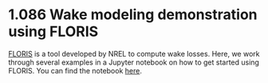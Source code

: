 # 1.086 Wake modeling demonstration using FLORIS

[FLORIS](https://www.nrel.gov/wind/floris.html) is a tool developed by NREL to compute wake losses. 
Here, we work through several examples in a Jupyter notebook on how to get started using FLORIS. 
You can find the notebook [here](https://github.com/kirbyh/1.086_wake_demo/blob/main/src/example.ipynb). 
